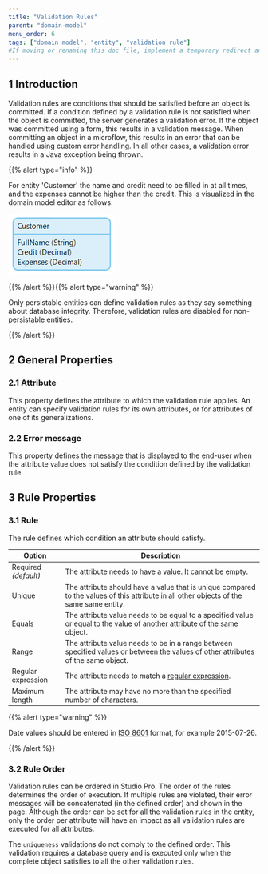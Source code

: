 ```yaml
---
title: "Validation Rules"
parent: "domain-model"
menu_order: 6
tags: ["domain model", "entity", "validation rule"]
#If moving or renaming this doc file, implement a temporary redirect and let the respective team know they should update the URL in the product. See Mapping to Products for more details.
---
```


## 1 Introduction

Validation rules are conditions that should be satisfied before an object is committed. If a condition defined by a validation rule is not satisfied when the object is committed, the server generates a validation error. If the object was committed using a form, this results in a validation message. When committing an object in a microflow, this results in an error that can be handled using custom error handling. In all other cases, a validation error results in a Java exception being thrown.

{{% alert type="info" %}}

For entity 'Customer' the name and credit need to be filled in at all times, and the expenses cannot be higher than the credit. This is visualized in the domain model editor as follows:

![](attachments/domain-model/917546.png)

{{% /alert %}}{{% alert type="warning" %}}

Only persistable entities can define validation rules as they say something about database integrity. Therefore, validation rules are disabled for non-persistable entities.

{{% /alert %}}

## 2 General Properties

### 2.1 Attribute

This property defines the attribute to which the validation rule applies. An entity can specify validation rules for its own attributes, or for attributes of one of its generalizations.

### 2.2 Error message

This property defines the message that is displayed to the end-user when the attribute value does not satisfy the condition defined by the validation rule.

## 3 Rule Properties

### 3.1 Rule

The rule defines which condition an attribute should satisfy.

| Option | Description |
| --- | --- |
| Required *(default)*  | The attribute needs to have a value. It cannot be empty. |
| Unique | The attribute should have a value that is unique compared to the values of this attribute in all other objects of the same same entity. |
| Equals | The attribute value needs to be equal to a specified value or equal to the value of another attribute of the same object. |
| Range | The attribute value needs to be in a range between specified values or between the values of other attributes of the same object. |
| Regular expression | The attribute needs to match a [regular expression](regular-expressions). |
| Maximum length | The attribute may have no more than the specified number of characters. |

{{% alert type="warning" %}}

Date values should be entered in [ISO 8601](http://en.wikipedia.org/wiki/ISO_8601) format, for example 2015-07-26.

{{% /alert %}}

### 3.2 Rule Order

Validation rules can be ordered in Studio Pro. The order of the rules determines the order of execution. If multiple rules are violated, their error messages will be concatenated (in the defined order) and shown in the page. Although the order can be set for all the validation rules in the entity, only the order per attribute will have an impact as all validation rules are executed for all attributes.

The `uniqueness` validations do not comply to the defined order. This validation requires a database query and is executed only when the complete object satisfies to all the other validation rules.
